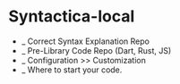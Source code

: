 # Syntactica-local
- _ Correct Syntax Explanation Repo
- _ Pre-Library Code Repo (Dart, Rust, JS)
- _ Configuration >> Customization 
- _ Where to start your code.
